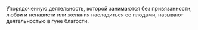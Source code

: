 Упорядоченную деятельность, которой занимаются без привязанности, любви и ненависти или желания насладиться ее плодами, называют деятельностью в гуне благости.